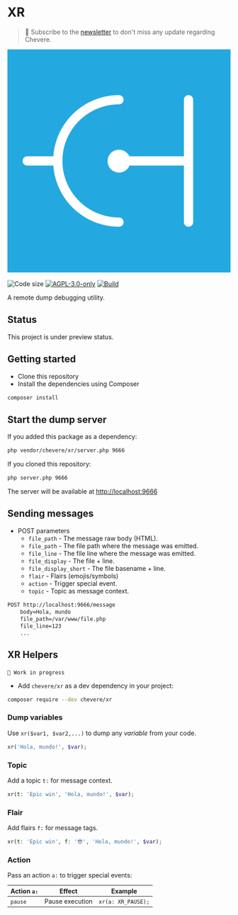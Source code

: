 # XR

> 🔔 Subscribe to the [newsletter](https://newsletter.chevereto.com/subscription?f=gTmksA6763vPCG763763kYCOTgWu6Kx4BPohVDY97aHddrqis6B763cHay8dhtmMKlI6r3vUfGREZmSvDNNGj3MlrRJV7A) to don't miss any update regarding Chevere.

![Chevere](LOGO.svg)

![Code size](https://img.shields.io/github/languages/code-size/chevere/xr?style=flat-square) [![AGPL-3.0-only](https://img.shields.io/github/license/chevere/xr?style=flat-square)](LICENSE) [![Build](https://img.shields.io/github/workflow/status/chevere/xr/CI/master?style=flat-square)](https://github.com/chevere/xr/actions)

A remote dump debugging utility.

## Status

This project is under preview status.

## Getting started

* Clone this repository
* Install the dependencies using Composer

```sh
composer install
```

## Start the dump server

If you added this package as a dependency:

```sh
php vendor/chevere/xr/server.php 9666
```

If you cloned this repository:

```sh
php server.php 9666
```

The server will be available at [http://localhost:9666](http://localhost:9666)

## Sending messages

* POST parameters
  * `file_path` - The message raw body (HTML).
  * `file_path` - The file path where the message was emitted.
  * `file_line` - The file line where the message was emitted.
  * `file_display` - The file + line.
  * `file_display_short` - The file basename + line.
  * `flair` - Flairs (emojis/symbols)
  * `action` - Trigger special event.
  * `topic` - Topic as message context.

```plain
POST http://localhost:9666/message
    body=Hola, mundo
    file_path=/var/www/file.php
    file_line=123
    ...
```

## XR Helpers

`🚧 Work in progress`

* Add `chevere/xr` as a dev dependency in your project:

```sh
composer require --dev chevere/xr
```

### Dump variables

Use `xr($var1, $var2,...)` to dump any *variable* from your code.

```php
xr('Hola, mundo!', $var);
```

### Topic

Add a topic `t:` for message context.

```php
xr(t: 'Epic win', 'Hola, mundo!', $var);
```

### Flair

Add flairs `f:` for message tags.

```php
xr(t: 'Epic win', f: '😎', 'Hola, mundo!', $var);
```

### Action

Pass an action `a:` to trigger special events:

| Action `a:` | Effect          | Example            |
| ----------- | --------------- | ------------------ |
| `pause`     | Pause execution | `xr(a: XR_PAUSE);` |
